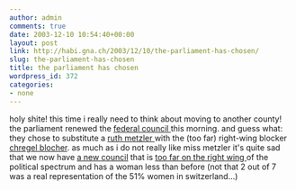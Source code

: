 ```yaml
---
author: admin
comments: true
date: 2003-12-10 10:54:40+00:00
layout: post
link: http://habi.gna.ch/2003/12/10/the-parliament-has-chosen/
slug: the-parliament-has-chosen
title: the parliament has chosen
wordpress_id: 372
categories:
- none
---
```


holy shite!
this time i really need to think about moving to another county!
the parliament renewed the [federal council ](http://www.bernergazette.ch/archives/000069.html) this morning. 
and guess what: they chose to substitute a [ruth metzler ](http://www.admin.ch/ch/d/cf/br/108.html)with the (too far) right-wing blocker [chregel blocher](http://www.blocherisacunt.ch.vu/).
as much as i do not really like miss metzler it's quite sad that we now have [a new council](http://www.espace.ch/dossiers/artikel/39422/artikel.html) that is [too far on the right wing ](http://plasticcam.textamerica.com/?r=225034)of the political spectrum and has a woman less than before (not that 2 out of 7 was a real representation of the 51% women in switzerland...)

